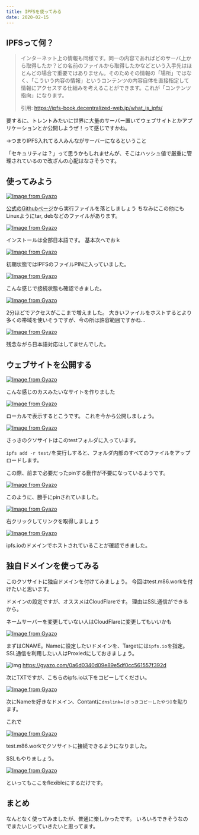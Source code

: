 ```yaml
---
title: IPFSを使ってみる
date: 2020-02-15
---
```


## IPFSって何？

> インターネット上の情報も同様です。同一の内容であればどのサーバ上から取得したか？どの名前のファイルから取得したかなどという入手先はほとんどの場合で重要ではありません。そのためその情報の「場所」ではなく、「こういう内容の情報」というコンテンツの内容自体を直接指定して情報にアクセスする仕組みを考えることができます。これが「コンテンツ指向」になります。
>
>
> 引用: https://ipfs-book.decentralized-web.jp/what_is_ipfs/

要するに、トレントみたいに世界に大量のサーバー置いてウェブサイトとかアプリケーションとか公開しようぜ！って感じですかね。

→つまりIPFS入れてる人みんながサーバーになるということ

「セキュリティは？」って思うかもしれませんが、そこはハッシュ値で厳重に管理されているので改ざんの心配はなさそうです。



## 使ってみよう

[![Image from Gyazo](https://i.gyazo.com/79b6f2f7b06c994839923c843e239d8b.png)](https://gyazo.com/79b6f2f7b06c994839923c843e239d8b)

[公式のGithubページ](https://github.com/ipfs-shipyard/ipfs-desktop)から実行ファイルを落としましょう
ちなみにこの他にもLinuxようにtar, debなどのファイルがあります。

[![Image from Gyazo](https://i.gyazo.com/703e5b4b43134977390b59c60c5de8c3.png)](https://gyazo.com/703e5b4b43134977390b59c60c5de8c3)

インストールは全部日本語です。
基本次へでおｋ

[![Image from Gyazo](https://i.gyazo.com/b1dee1b05e5a3f694d8f72237edc8a92.png)](https://gyazo.com/b1dee1b05e5a3f694d8f72237edc8a92)

初期状態ではIPFSのファイルPINに入っていました。

[![Image from Gyazo](https://i.gyazo.com/6d5941dab092bdc1bee7a551443b5fac.png)](https://gyazo.com/6d5941dab092bdc1bee7a551443b5fac)

こんな感じで接続状態も確認できました。

[![Image from Gyazo](https://i.gyazo.com/c5a691489c6d9733f7517521c4a392b9.png)](https://gyazo.com/c5a691489c6d9733f7517521c4a392b9)

2分ほどでアクセスがここまで増えました。
大きいファイルをホストするとより多くの帯域を使いそうですが、今の所は許容範囲ですかね...

[![Image from Gyazo](https://i.gyazo.com/a09f073101d6d7ff5dff4aefdad836f9.png)](https://gyazo.com/a09f073101d6d7ff5dff4aefdad836f9)

残念ながら日本語対応はしてませんでした。



## ウェブサイトを公開する

[![Image from Gyazo](https://i.gyazo.com/264b9234d28696eb76b380b85a836348.png)](https://gyazo.com/264b9234d28696eb76b380b85a836348)

こんな感じのカスみたいなサイトを作りました

[![Image from Gyazo](https://i.gyazo.com/e1c0233a77faafe794508ae0549de473.png)](https://gyazo.com/e1c0233a77faafe794508ae0549de473)

ローカルで表示するとこうです。
これを今から公開しましょう。

[![Image from Gyazo](https://i.gyazo.com/a0f169a400343f84dfb5fca501ef8e20.png)](https://gyazo.com/a0f169a400343f84dfb5fca501ef8e20)

さっきのクソサイトはこのtestフォルダに入っています。

`ipfs add -r test/`を実行しすると、フォルダ内部のすべてのファイルをアップロードします。

この際、前まで必要だったpinする動作が不要になっているようです。

[![Image from Gyazo](https://i.gyazo.com/12e481d21c934764ae3a235cae47ad46.png)](https://gyazo.com/12e481d21c934764ae3a235cae47ad46)

このように、勝手にpinされていました。

[![Image from Gyazo](https://i.gyazo.com/e3af1d8138ec828b7af1715c72b7da89.png)](https://gyazo.com/e3af1d8138ec828b7af1715c72b7da89)

右クリックしてリンクを取得しましょう

[![Image from Gyazo](https://i.gyazo.com/252599ff9bc54c2c8d5e14269f62a626.png)](https://gyazo.com/252599ff9bc54c2c8d5e14269f62a626)

ipfs.ioのドメインでホストされていることが確認できました。



## 独自ドメインを使ってみる

このクソサイトに独自ドメインを付けてみましょう。
今回はtest.m86.workを付けたいと思います。

ドメインの設定ですが、オススメはCloudFlareです。
理由はSSL通信ができるから。

ネームサーバーを変更していない人はCloudFlareに変更してもいいかも

[![Image from Gyazo](https://i.gyazo.com/7113676df233505370063c41ba2fb577.png)](https://gyazo.com/7113676df233505370063c41ba2fb577)

まずはCNAME。Nameに設定したいドメインを、Targetには`ipfs.io`を指定。
SSL通信を利用したい人はProxiedにしておきましょう。

![img](https://gyazo.com/0a6d0340d09e89e5df0cc561557f392d.png)
https://gyazo.com/0a6d0340d09e89e5df0cc561557f392d

次にTXTですが、こちらのipfs.io以下をコピーしてください。

[![Image from Gyazo](https://i.gyazo.com/9bc05a501ae26da076085d7ffb5a9d89.png)](https://gyazo.com/9bc05a501ae26da076085d7ffb5a9d89)

次にNameを好きなドメイン、Contantに`dnslink=[さっきコピーしたやつ]`を貼ります。

これで

[![Image from Gyazo](https://i.gyazo.com/a8fef6f65ff289b98b53d3f9de4bd89b.png)](https://gyazo.com/a8fef6f65ff289b98b53d3f9de4bd89b)

test.m86.workでクソサイトに接続できるようになりました。



SSLもやりましょう。

[![Image from Gyazo](https://i.gyazo.com/88dc719b12a8e5abb2d94956d433a2e1.png)](https://gyazo.com/88dc719b12a8e5abb2d94956d433a2e1)

といってもここをflexibleにするだけです。



## まとめ

なんとなく使ってみましたが、普通に楽しかったです。
いろいろできそうなのでまたいじっていきたいと思ってます。